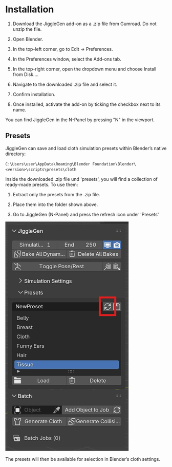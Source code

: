 # Installation

1. Download the JiggleGen add-on as a .zip file from Gumroad. Do not unzip the file.

2. Open Blender.

3. In the top-left corner, go to Edit → Preferences.

4. In the Preferences window, select the Add-ons tab.

5. In the top-right corner, open the dropdown menu and choose Install from Disk….

6. Navigate to the downloaded .zip file and select it.

7. Confirm installation.

8. Once installed, activate the add-on by ticking the checkbox next to its name.

You can find JiggleGen in the N-Panel by pressing "N" in the viewport.

## Presets

JiggleGen can save and load cloth simulation presets within Blender’s native directory:

`C:\Users\user\AppData\Roaming\Blender Foundation\Blender\<version>\scripts\presets\cloth`

Inside the downloaded .zip file und 'presets', you will find a collection of ready-made presets.
To use them:

1. Extract only the presets from the .zip file.

2. Place them into the folder shown above.

3. Go to JiggleGen (N-Panel) and press the refresh icon under 'Presets'

<img src="../img/n-panel_presets.jpg" alt="Presets">



The presets will then be available for selection in Blender’s cloth settings.
